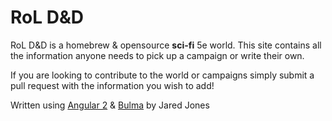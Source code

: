 # RoL D&D
RoL D&D is a homebrew & opensource **sci-fi** 5e world. This site contains all the information anyone needs to pick up a campaign or write their own.

If you are looking to contribute to the world or campaigns simply submit a pull request with the information you wish to add!

Written using [Angular 2](angular.io) & [Bulma](bulma.io) by Jared Jones
